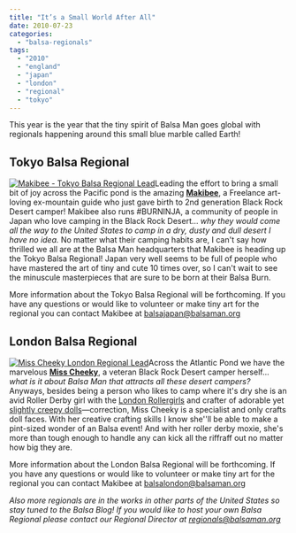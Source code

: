```yaml
---
title: "It’s a Small World After All"
date: 2010-07-23
categories: 
  - "balsa-regionals"
tags: 
  - "2010"
  - "england"
  - "japan"
  - "london"
  - "regional"
  - "tokyo"
---
```


This year is the year that the tiny spirit of Balsa Man goes global with regionals happening around this small blue marble called Earth!

## Tokyo Balsa Regional

[![Makibee - Tokyo Balsa Regional Lead](/images/Maki-TokyoRegionalLead.jpg "Makibee - Tokyo Balsa Regional Lead")](http://balsaman.org/wp-content/uploads/2010/07/Maki-TokyoRegionalLead.jpg)Leading the effort to bring a small bit of joy across the Pacific pond is the amazing [**Makibee**](http://twitter.com/Makibee), a Freelance art-loving ex-mountain guide who just gave birth to 2nd generation Black Rock Desert camper! Makibee also runs #BURNINJA, a community of people in Japan who love camping in the Black Rock Desert… _why they would come all the way to the United States to camp in a dry, dusty and dull desert I have no idea._ No matter what their camping habits are, I can't say how thrilled we all are at the Balsa Man headquarters that Makibee is heading up the Tokyo Balsa Regional! Japan very well seems to be full of people who have mastered the art of tiny and cute 10 times over, so I can't wait to see the minuscule masterpieces that are sure to be born at their Balsa Burn.

More information about the Tokyo Balsa Regional will be forthcoming. If you have any questions or would like to volunteer or make tiny art for the regional you can contact Makibee at [balsajapan@balsaman.org](mailto:balsajapan@balsaman.org)

## London Balsa Regional

[![Miss Cheeky London Regional Lead](/images/MissCheeky-LondonRegionalLead.jpg "Miss Cheeky London Regional Lead")](http://balsaman.org/wp-content/uploads/2010/07/MissCheeky-LondonRegionalLead.jpg)Across the Atlantic Pond we have the marvelous [**Miss Cheeky**](http://www.flickr.com/photos/cheekypics/), a veteran Black Rock Desert camper herself… _what is it about Balsa Man that attracts all these desert campers?_ Anyways, besides being a person who likes to camp where it's dry she is an avid Roller Derby girl with the [London Rollergirls](http://www.londonrollergirls.com/) and crafter of adorable yet [slightly creepy dolls](http://www.flickr.com/photos/cheekypics/4734677875/)—correction, Miss Cheeky is a specialist and only crafts doll faces. With her creative crafting skills I know she''ll be able to make a pint-sized wonder of an Balsa event! And with her roller derby moxie, she's more than tough enough to handle any can kick all the riffraff out no matter how big they are.

More information about the London Balsa Regional will be forthcoming. If you have any questions or would like to volunteer or make tiny art for the regional you can contact Makibee at [balsalondon@balsaman.org](mailto:balsalondon@balsaman.org)

_Also more regionals are in the works in other parts of the United States so stay tuned to the Balsa Blog! If you would like to host your own Balsa Regional please contact our Regional Director at [regionals@balsaman.org](mailto:regionals@balsaman.org)_
